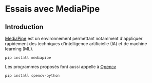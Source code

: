 # Essais avec MediaPipe

## Introduction

[MediaPipe](https://ai.google.dev/edge/mediapipe/solutions/guide?hl=fr) est un environnement permettant notamment d'appliquer rapidement des techniques d'intelligence artificielle (IA) et de machine learning (ML).

```
pip install mediapipe
```
Les programmes proposés font aussi appelle à [Opencv](https://pypi.org/project/opencv-python/)
```
pip install opencv-python
```